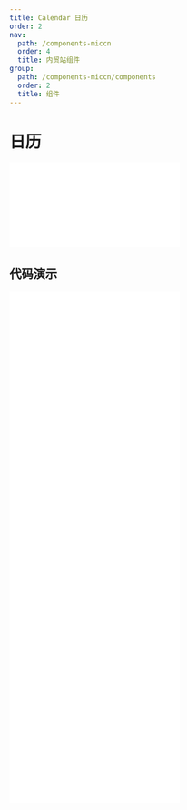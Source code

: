 ```yaml
---
title: Calendar 日历
order: 2
nav:
  path: /components-miccn
  order: 4
  title: 内贸站组件
group:
  path: /components-miccn/components
  order: 2
  title: 组件
---
```


# 日历

<div>
<embed src="@docs-common/calendar/index.md"></embed>
</div>
        
## 代码演示

<Row gutter=8>

  <Col span=24>
    
  <div class="code-box"><embed src="@abiz-rc-miccn/calendar/demo/basic-calendar-miccn.md"></embed></div>
          
  <div class="code-box"><embed src="@abiz-rc-miccn/calendar/demo/card-calendar-miccn.md"></embed></div>
          
  <div class="code-box"><embed src="@abiz-rc-miccn/calendar/demo/customize-header-calendar-miccn.md"></embed></div>
          
  <div class="code-box"><embed src="@abiz-rc-miccn/calendar/demo/notice-calendar-calendar-miccn.md"></embed></div>
          
  <div class="code-box"><embed src="@abiz-rc-miccn/calendar/demo/select-calendar-miccn.md"></embed></div>
          
  </Col>
          
</Row>
        
<div><embed src="@docs-common/calendar/index-api.md"></embed><div>
